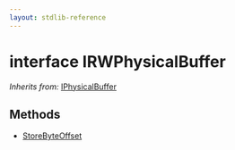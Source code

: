 ```yaml
---
layout: stdlib-reference
---
```


# interface IRWPhysicalBuffer

*Inherits from:* [IPhysicalBuffer](/stdlib-reference/interfaces/iphysicalbuffer-019/index)

## Methods

* [StoreByteOffset](/stdlib-reference/interfaces/irwphysicalbuffer-0123b/storebyteoffset-059)

